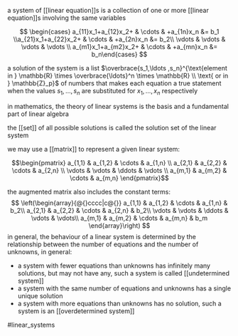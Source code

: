 a system of [[linear equation]]s is a collection of one or more [[linear equation]]s involving the same variables  
  
$$  
\begin{cases} a_{11}x_1+a_{12}x_2+ & \cdots & +a_{1n}x_n &= b_1 \\a_{21}x_1+a_{22}x_2+ & \cdots & +a_{2n}x_n &= b_2\\ \vdots & \vdots & \vdots & \vdots \\ a_{m1}x_1+a_{m2}x_2+ & \cdots & +a_{mn}x_n &= b_n\end{cases}  
$$  
  
a solution of the system is a list $\overbrace{s_1,\ldots ,s_n}^{\text{element in } \mathbb{R} \times \overbrace{\ldots}^n \times \mathbb{R} \\ \text{ or in } \mathbb{Z}_p}$ of numbers that makes each equation a true statement when the values $s_1,\ldots , s_n$ are substituted for $x_1, \ldots , x_n$ respectively  

in mathematics, the theory of linear systems is the basis and a fundamental part of linear algebra
  
the [[set]] of all possible solutions is called the solution set of the linear system  

we may use a [[matrix]] to represent a given linear system: 

$$\begin{pmatrix}
a_{1,1} & a_{1,2} & \cdots & a_{1,n} \\
a_{2,1} & a_{2,2} & \cdots & a_{2,n} \\
\vdots  & \vdots  & \ddots & \vdots  \\
a_{m,1} & a_{m,2} & \cdots & a_{m,n} 
\end{pmatrix}$$

the augmented matrix also includes the constant terms:
$$
\left(\begin{array}{@{}cccc|c@{}}
a_{1,1} & a_{1,2} & \cdots & a_{1,n} & b_2\\
a_{2,1} & a_{2,2} & \cdots & a_{2,n} & b_2\\
\vdots  & \vdots  & \ddots & \vdots  & \vdots\\
a_{m,1} & a_{m,2} & \cdots & a_{m,n} & b_m 
\end{array}\right)
$$
in general, the behaviour of a linear system is determined by the relationship between the number of equations and the number of unknowns, in general:
- a system with fewer equations than unknowns has infinitely many solutions, but may not have any, such a system is called [[undetermined system]]
- a system with the same number of equations and unknowns has a single unique solution
- a system with more equations than unknowns has no solution, such a system is  an [[overdetermined system]]


#linear_systems 